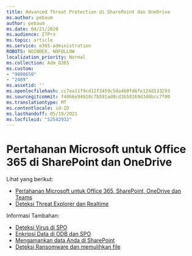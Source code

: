 ```yaml
---
title: Advanced Threat Protection di SharePoint dan OneDrive
ms.author: pebaum
author: pebaum
ms.date: 04/21/2020
ms.audience: ITPro
ms.topic: article
ms.service: o365-administration
ROBOTS: NOINDEX, NOFOLLOW
localization_priority: Normal
ms.collection: Adm_O365
ms.custom:
- "9000650"
- "2489"
ms.assetid: ''
ms.openlocfilehash: cc7ea11f9cd12f3459c5da4b0fd6fe124d133293
ms.sourcegitcommit: f4866e94918c7b591ad0cd3b58169d340bcc7f00
ms.translationtype: MT
ms.contentlocale: id-ID
ms.lasthandoff: 05/19/2021
ms.locfileid: "52542932"
---
```

# <a name="microsoft-defender-for-office-365-in-sharepoint-and-onedrive"></a>Pertahanan Microsoft untuk Office 365 di SharePoint dan OneDrive

Lihat yang berikut:
- [Pertahanan Microsoft untuk Office 365, SharePoint, OneDrive dan Teams](/microsoft-365/security/office-365-security/atp-for-spo-odb-and-teams)
- [Deteksi Threat Explorer dan Realtime](/microsoft-365/security/office-365-security/threat-explorer-views)


Informasi Tambahan:

- [Deteksi Virus di SPO](/microsoft-365/security/office-365-security/virus-detection-in-spo)</br>
- [Enkripsi Data di ODB dan SPO](/microsoft-365/compliance/data-encryption-in-odb-and-spo)</br>
- [Mengamankan data Anda di SharePoint](/sharepoint/safeguarding-your-data)</br>
- [Deteksi Ransomware dan memulihkan file](https://support.office.com/article/Ransomware-detection-and-recovering-your-files-0d90ec50-6bfd-40f4-acc7-b8c12c73637f)